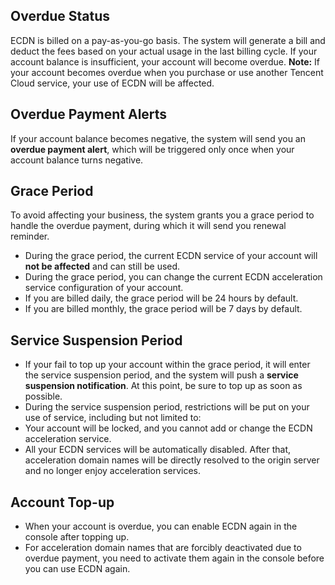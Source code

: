 ## Overdue Status
ECDN is billed on a pay-as-you-go basis. The system will generate a bill and deduct the fees based on your actual usage in the last billing cycle. If your account balance is insufficient, your account will become overdue.
**Note:**
If your account becomes overdue when you purchase or use another Tencent Cloud service, your use of ECDN will be affected.

## Overdue Payment Alerts
If your account balance becomes negative, the system will send you an **overdue payment alert**, which will be triggered only once when your account balance turns negative.

## Grace Period
To avoid affecting your business, the system grants you a grace period to handle the overdue payment, during which it will send you renewal reminder.

- During the grace period, the current ECDN service of your account will **not be affected** and can still be used.
- During the grace period, you can change the current ECDN acceleration service configuration of your account.
- If you are billed daily, the grace period will be 24 hours by default.
- If you are billed monthly, the grace period will be 7 days by default.

## Service Suspension Period
- If your fail to top up your account within the grace period, it will enter the service suspension period, and the system will push a **service suspension notification**. At this point, be sure to top up as soon as possible.
- During the service suspension period, restrictions will be put on your use of service, including but not limited to:
 - Your account will be locked, and you cannot add or change the ECDN acceleration service.
 - All your ECDN services will be automatically disabled. After that, acceleration domain names will be directly resolved to the origin server and no longer enjoy acceleration services.

## Account Top-up
- When your account is overdue, you can enable ECDN again in the console after topping up.   
- For acceleration domain names that are forcibly deactivated due to overdue payment, you need to activate them again in the console before you can use ECDN again.

